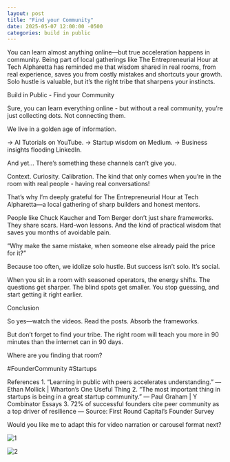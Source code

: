 ```yaml
---
layout: post
title: "Find your Community"
date: 2025-05-07 12:00:00 -0500
categories: build in public
---
```


You can learn almost anything online—but true acceleration happens in community. Being part of local gatherings like The Entrepreneurial Hour at Tech Alpharetta has reminded me that wisdom shared in real rooms, from real experience, saves you from costly mistakes and shortcuts your growth. Solo hustle is valuable, but it’s the right tribe that sharpens your instincts.

Build in Public - Find your Community

Sure, you can learn everything online - but without a real community, you’re just collecting dots. Not connecting them.

We live in a golden age of information.

-> AI Tutorials on YouTube.
-> Startup wisdom on Medium.
-> Business insights flooding LinkedIn.

And yet…
There’s something these channels can’t give you.

Context. Curiosity. Calibration.
The kind that only comes when you’re in the room with real people - having real conversations!

That’s why I’m deeply grateful for The Entrepreneurial Hour at Tech Alpharetta—a local gathering of sharp builders and honest mentors.

People like Chuck Kaucher and Tom Berger don’t just share frameworks.
They share scars.
Hard-won lessons.
And the kind of practical wisdom that saves you months of avoidable pain.

“Why make the same mistake, when someone else already paid the price for it?”

Because too often, we idolize solo hustle.
But success isn’t solo. It’s social.

When you sit in a room with seasoned operators, the energy shifts.
The questions get sharper. The blind spots get smaller.
You stop guessing, and start getting it right earlier.


Conclusion

So yes—watch the videos. Read the posts. Absorb the frameworks.

But don’t forget to find your tribe.
The right room will teach you more in 90 minutes than the internet can in 90 days.

Where are you finding that room?

#FounderCommunity
#Startups

References
	1.	“Learning in public with peers accelerates understanding.” — Ethan Mollick | Wharton’s One Useful Thing
	2.	“The most important thing in startups is being in a great startup community.” — Paul Graham | Y Combinator Essays
	3.	72% of successful founders cite peer community as a top driver of resilience — Source: First Round Capital’s Founder Survey

Would you like me to adapt this for video narration or carousel format next?

 ![1](https://media.licdn.com/dms/image/v2/D4E22AQFUM9li-dguvQ/feedshare-shrink_800/B4EZaq5a3GGQAg-/0/1746623901497?e=1749686400&v=beta&t=S9rJbkznUiWU0gjW7XHiEtr0pEN8oDFnAE9z98MSBqw)

 ![2](https://media.licdn.com/dms/image/v2/D4E22AQHT4ourSHZqHA/feedshare-shrink_800/B4EZaq5a2cHIAg-/0/1746623901463?e=1749686400&v=beta&t=kZPYDLslL1DPpZ3V4qMbpeI_w5pQTFhKHW12DWmkqKs)

 
